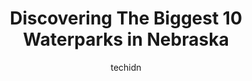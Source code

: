 ---
layout: ampstory
image: https://i0.wp.com/paketmu.com/wp-content/uploads/2023/06/kearney-water-trail-0-in-nebraska-1686371058.jpeg?resize=640,853
author: techidn
featured: false
description: Explore the diverse Waterpark scene in Nebraska, home to an incredible selection of 10 establishments catering to every taste. Whether youre in search of iconic favorites or undiscovered tr
title: Discovering The Biggest 10 Waterparks in Nebraska
cover:
   title: Discovering The Biggest 10 Waterparks in Nebraska
   subtitle: RICKPATE
   background: https://paketmu.com/wp-content/uploads/2023/06/kearney-water-trail-0-in-nebraska-1686371058.jpeg

pages: 
 - layout: thirds
   top: <h1>#1 Fun-Plex Waterpark & Rides</h1>
   bottom: "<p>This place is definitely a fun little spot in Omaha as there arent  tons of water parks here like most states.  Its definitely not a huge water park but its got </p>"
   background: https://paketmu.com/wp-content/uploads/2023/06/kearney-water-trail-1-in-nebraska-1686371060.jpeg
   backgroundblur: true
 - layout: thirds
   top: <h1>#2 Star City Shores</h1>
   bottom: "<p>Nice pool .clean. responsible staff ..lots of fun for all ages..highly recommend</p>"
   background: https://paketmu.com/wp-content/uploads/2023/06/kearney-water-trail-2-in-nebraska-1686371061.jpeg
   cta:
      link: https://paketmu.com/discovering-the-biggest-10-waterparks-in-nebraska/
      text: Discovering The Biggest 10 Waterparks in Nebraska
 - layout: thirds
   top: <h1>#3 Island Oasis Water Park</h1>
   bottom: "<p>One of the best water parks I have ever been to. We drove 2 hours to come here and were super impressed! We visited on a Thursday and came from open to close and it wasnâ</p>"
   background: https://paketmu.com/wp-content/uploads/2023/06/kearney-water-trail-3-in-nebraska-1686371062.jpeg
   cta:
      link: https://paketmu.com/discovering-the-biggest-10-waterparks-in-nebraska/
      text: Discovering The Biggest 10 Waterparks in Nebraska
 - layout: thirds
   top: <h1>#4 Steinhart Park</h1>
   bottom: "<p>121 Steinhart Park Rd, Nebraska City, NE 68410, United States</p>"
   background: https://images.unsplash.com/photo-1518640467707-6811f4a6ab73?ixlib=rb-4.0.3&ixid=MnwxMjA3fDB8MHxwaG90by1wYWdlfHx8fGVufDB8fHx8&auto=format&fit=crop&w=640&h=853&q=80
   cta:
      link: https://paketmu.com/discovering-the-biggest-10-waterparks-in-nebraska/
      text: Discovering The Biggest 10 Waterparks in Nebraska
 - layout: thirds
   top: <h1>#5 AquaVenture Water Park</h1>
   bottom: "<p>715 S 1st St, Norfolk, NE 68701, United States</p>"
   background: https://images.unsplash.com/photo-1632260260864-caf7fde5ec36?ixlib=rb-4.0.3&ixid=MnwxMjA3fDB8MHxwaG90by1wYWdlfHx8fGVufDB8fHx8&auto=format&fit=crop&w=640&h=853&q=80
   cta:
      link: https://paketmu.com/discovering-the-biggest-10-waterparks-in-nebraska/
      text: Discovering The Biggest 10 Waterparks in Nebraska
 - layout: thirds
   top: <h1>#6 Pawnee Plunge Water Park</h1>
   bottom: "<p>560 33rd Ave, Columbus, NE 68601, United States</p>"
   background: https://images.unsplash.com/photo-1552083974-186346191183?ixlib=rb-4.0.3&ixid=MnwxMjA3fDB8MHxwaG90by1wYWdlfHx8fGVufDB8fHx8&auto=format&fit=crop&w=640&h=853&q=80
   cta:
      link: https://paketmu.com/discovering-the-biggest-10-waterparks-in-nebraska/
      text: Discovering The Biggest 10 Waterparks in Nebraska
 - layout: thirds
   top: <h1>#7 Stone Ridge Splash Park</h1>
   bottom: "<p>4655 N 163rd St, Omaha, NE 68116, United States</p>"
   background: https://images.unsplash.com/photo-1527067829737-402993088e6b?ixlib=rb-4.0.3&ixid=MnwxMjA3fDB8MHxwaG90by1wYWdlfHx8fGVufDB8fHx8&auto=format&fit=crop&w=640&h=853&q=80
   cta:
      link: https://paketmu.com/discovering-the-biggest-10-waterparks-in-nebraska/
      text: Discovering The Biggest 10 Waterparks in Nebraska
 - layout: thirds
   middle: Continue reading...
   background: https://images.unsplash.com/photo-1580610447943-1bfbef5efe07?ixlib=rb-4.0.3&ixid=MnwxMjA3fDB8MHxwaG90by1wYWdlfHx8fGVufDB8fHx8&auto=format&fit=crop&w=640&h=853&q=80
   cta:
      link: https://paketmu.com/discovering-the-biggest-10-waterparks-in-nebraska/
      text: Discovering The Biggest 10 Waterparks in Nebraska
      
---